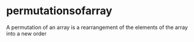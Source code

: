 # permutationsofarray
A permutation of an array is a rearrangement of the elements of the array into a new order
